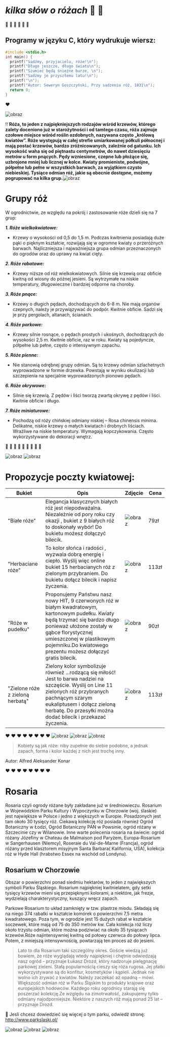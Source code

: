 #  *kilka słów o różach*    :rose: :rose:                         


:rose: :rose:     :rose: :rose:     :rose: :rose:     

## Programy w języku C, który wydrukuje wiersz:

```c
#include <stdio.h>
int main() {
  printf("Sadźmy, przyjacielu, róże!\n");
  printf("Długo jeszcze, długo światu\n");
  printf("Szumieć będą śnieżne burze, \n");
  printf("Sadźmy je przyszłemu latu!\n");
  printf("\n");
  printf("Autor: Seweryn Goszczyński, Przy sadzeniu róż, 1831\n");
  return 0;
}
```
:heart:

![obraz](roza17.jpg)

:bangbang: **Róża, to jeden z najpiękniejszych rodzajów wśród krzewów, którego zalety doceniono już w starożytności i od tamtego czasu, róża zajmuje czołowe miejsce wśród roślin ozdobnych, nazywana często „królową kwiatów”. Róże występują w całej strefie umiarkowanej półkuli północnej i mają postać krzewów, bardzo zróżnicowanych, zależnie od gatunku. Ich wysokość waha się od piętnastu centymetrów, do nawet dziesięciu metrów u form pnących. Pędy wzniesione, czepne lub płożące się, uzbrojone mniej lub licznej w kolce. Kwiaty promieniste, podwójne, półpełne lub pełne w wszystkich barwach, za wyjątkiem czysto niebieskiej. Tysiące odmian róż, jakie są obecnie dostępne, możemy pogrupować na kilka grup.**![obraz](roza8.jpg)



# Grupy róż

W ogrodnictwie, ze względu na pokrój i zastosowanie róże dzieli się na 7 grup:

**_1. Róże wielkokwiatowe:_**
 - Krzewy o wysokości od 0,5 do 1,5 m. Podczas kwitnienia posiadają duże pąki o pięknym kształcie, rozwijają się w ogromne kwiaty o przeróżnych barwach. Najliczniejsza i najważniejsza grupa odmian przeznaczonych do ogrodów oraz do uprawy na kwiat cięty.

**_2. Róże rabatowe:_**
 - Krzewy niższe od róż wielkokwiatowych. Silnie się krzewią oraz obficie kwitną od wiosny do późnej jesieni. Są wytrzymałe na niskie temperatury, długowieczne i bardziej odporne na choroby.

**_3. Róże pnące:_**
 - Krzewy o długich pędach, dochodzących do 6-8 m. Nie mają organów czepnych, należy je przywiązywać do podpór. Kwitnie obficie. Sadzi się je przy pergolach, altanach, ścianach.

**_4. Róże parkowe:_**
 - Krzewy silnie rosnące, o pędach prostych i ukośnych, dochodzących do wysokości 2,5 m. Kwitnie obficie, raz w roku. Kwiaty są pojedyncze, półpełne lub pełne, często o intensywnym zapachu.

**_5. Róże pienne:_**
 - Nie stanowią odrębnej grupy odmian. Są to krzewy odmian szlachetnych wyprowadzone w formie drzewka. Powstają w wyniku okulizacji lub szczepienia na specjalnie wyprowadzonych pionowo pędach.
 
**_6. Róże okrywowe:_**
 - Silnie się krzewią. Z pędów i liści tworzą zwartą okrywę z pędów i liści. Kwitnie obficie i długo.

**_7. Róże miniaturowe:_**
 - Pochodzą od róży chińskiej odmiany niskiej – Rosa chinensis minima. Delikatne, niskie krzewy o małych kwiatach i drobnych liściach. Wrażliwe na niskie temperatury. Wymagają kopczykowania. Często wykorzystywane do dekoracji wnętrz.




:gift_heart: :rose: :rose:   :gift_heart: :rose: :rose:   :gift_heart: :rose: :rose:     

![obraz](gift2.jpg)  ![obraz](gift.jpg)


# Propozycje poczty kwiatowej:
| Bukiet      | Opis           | Zdjęcie  |Cena|
| ---------- |----------------| ---------|----|
|"Białe róże"|Elegancja klasycznych białych róż jest niepodważalna. Niezależnie od pory roku czy okazji , bukiet z 9 białych róż to doskonały wybór! Do bukietu możesz dołączyć bilecik.|![obraz](rose1.jpg)|79zł|
|"Herbaciane róże" | To kolor słońca i radości , wyzwala dobrą energię i ciepło. Wyślij więc online bukiet 15 herbacianych róż z zielonym przybraniem. Do bukietu dołącz bilecik i napisz życzenia.| ![obraz](rose2.jpg)|113zł|
|"Róże w pudełku"|Proponujemy Państwu nasz nowy HIT, 9 czerwonych róż w białym kwadratowym, kartonowym pudełku. Kwiaty będą trzymać się bardzo długo ponieważ ułożone zostały w gąbce florystycznej umieszczonej w plastikowym pojemniku.Do kwiatowego prezentu możesz dołączyć gratis bilecik.|![obraz](rose3.jpg)|90zł|
|"Zielone róże z zieloną herbatą"|Zielony kolor symbolizuje również ...rodzącą się miłość! Jest to barwa nadziei na szczęście. Wyślij on Line 11 zielonych róż przybranych pachnącym szarym eukaliptusem i dołącz zieloną herbatę. Do przesyłki można dodać bilecik i przekazać życzenia.|![obraz](rose4.jpg)|113zł|

:heart: :heart: :heart: :heart: :heart: :heart: :heart: :heart: 
![obraz](kob.jpg)                               ![obraz](kob2.jpg)                       ![obraz](kob3.jpg)

>Kobiety są jak róże: niby zupełnie do siebie podobne, a jednak zapach, forma i kolor każdej z nich jest trochę inny.

Autor: Alfred Aleksander Konar

:heart: :heart: :heart: :heart: :heart: :heart: :heart: :heart: 


# Rosaria
Rosaria czyli ogrody różane były zakładane już w średniowieczu. Rosarium w Wojewódzkim Parku Kultury i Wypoczynku w Chorzowie (woj. ślaskie) jest największe w Polsce i jedno z większych w Europie. Posadzonych jest tam około 30 tysięcy róż. Ciekawą kolekcję róż posiada również Ogród Botaniczny w Łodzi, Ogród Botaniczny PAN w Powsinie, ogród różany w Szczecinie czy w Wilanowie.
Inne warte polecenia rosaria na świecie: ogród różany Józefiny w Chateau de Malmaison pod Paryżem, Europa-Rosarium w Sangerhausen (Niemcy), Roseraie du Val-de-Marne (Francja), ogród różany przed klasztorem misyjnym Santa Barbara( Kalifornia, USA), kolekcja róż w Hyde Hall (hrabstwo Essex na wschód od Londynu).

## Rosarium w Chorzowie
Obszar o powierzchni ponad siedmiu hektarów, to jeden z największych symboli Parku Śląskiego. Rosarium najpiękniej kwitnielatem, gdy setki tysięcy krzewów mieni się przepięknymi kolorami, a niektóre, jak frezje, wydzielają charakterystyczny, kuszący wręcz zapach.

Parkowe Rosarium to układ zamknięty w tzw. plastrze miodu. Składają się na niego 374 rabatki w kształcie komórek o powierzchni 7,5 metra kwadratowego. Poza tym, w ogrodzie jest 15 dużych rabat w kształcie soczewek, które mają od 75 do 350 metrów kw. Cała kolekcja róż liczy około trzystu odmian, które można podziwiać na około 35 tysiącach krzewów.Róże najintensywniej kwitną od połowy czerwca do połowy lipca. Potem, z mniejszą intensywnością, powtarzają ten proces aż do jesieni.

>Lato to dla Rosarium taki szczególny okres. Goście wiedzą już bowiem, że róże wyglądają wtedy najpiękniej i chętnie odwiedzają nasz ogród - przyznaje Łukasz Drozd, który nadzoruje pielęgnację parkowej zieleni. Stałą popularnością cieszy się róża rugosa. Jej płatki wykorzystywane są do konfitur, kosmetyków i kąpieli. Jednak nie wolno ich zrywać z kwiatów. Należy zaczekać aż opadną – mówi. Większość odmian róż w Parku Śląskim to produkty krajowe oraz europejskich hodowców. Każdego roku ogrodnicy starają się poszerzać kolekcję.Ze względu na zimotrwałość, zakupujemy tylko odmiany najodporniejsze. Niektóre z naszych róż mają ponad 25 lat – przyznaje Drozd.

:link: Jesli chcesz dowiedzieć się więcej o tym parku, odwiedź stronę:  http://www.parkslaski.pl/

![obraz](chorzow2.jpg)
![obraz](chorzow3.jpg)
![obraz](chorzow4.jpg)
